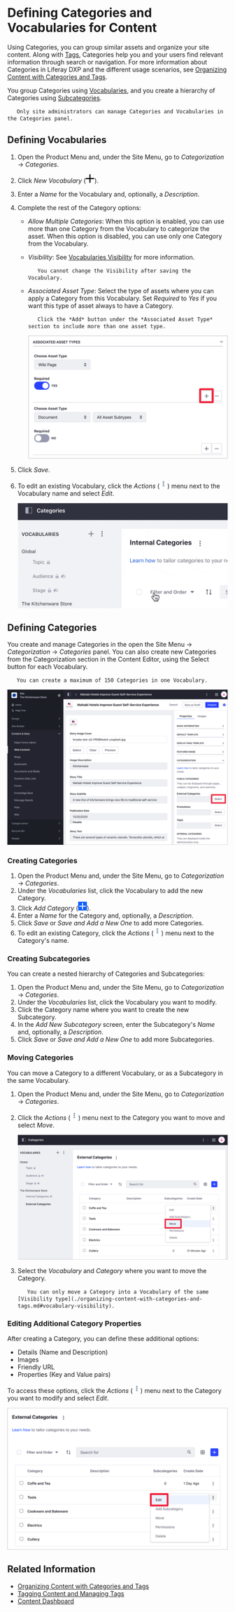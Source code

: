 # Defining Categories and Vocabularies for Content

Using Categories, you can group similar assets and organize your site content. Along with [Tags](./tagging-content-and-managing-tags.md), Categories help you and your users find relevant information through search or navigation. For more information about Categories in Liferay DXP and the different usage scenarios, see [Organizing Content with Categories and Tags](organizing-content-with-categories-and-tags.md).

You group Categories using [Vocabularies](#defining-vocabularies), and you create a hierarchy of Categories using [Subcategories](#creating-subcategories).

```note::
   Only site administrators can manage Categories and Vocabularies in the Categories panel.
```

## Defining Vocabularies

1. Open the Product Menu and, under the Site Menu, go to *Categorization* &rarr; *Categories*.
1. Click *New Vocabulary* (![New Vocabulary](../../../images/icon-plus.png)).
1. Enter a *Name* for the Vocabulary and, optionally, a *Description*.
1. Complete the rest of the Category options:

    - *Allow Multiple Categories*: When this option is enabled, you can use more than one Category from the Vocabulary to categorize the asset. When this option is disabled, you can use only one Category from the Vocabulary.
    - *Visibility*: See [Vocabularies Visibility](./organizing-content-with-categories-and-tags.md#vocabularies-visibility) for more information.

        ```important::
           You cannot change the Visibility after saving the Vocabulary.
        ```

    - *Associated Asset Type*: Select the type of assets where you can apply a Category from this Vocabulary. Set *Required* to *Yes* if you want this type of asset always to have a Category.

        ```tip::
           Click the *Add* button under the *Associated Asset Type* section to include more than one asset type.
        ```

        ![Define the category options for multiple asset types](./defining-categories-and-vocabularies-for-content/images/02.png)

1. Click *Save*.
1. To edit an existing Vocabulary, click the *Actions* (![Actions](../../../images/icon-actions.png)) menu next to the Vocabulary name and select *Edit*.

    ![Edit an existing Vocabulary using the Actions menu](./defining-categories-and-vocabularies-for-content/images/08.gif)

## Defining Categories

You create and manage Categories in the open the Site Menu &rarr; *Categorization* &rarr; *Categories* panel. You can also create new Categories from the Categorization section in the Content Editor, using the Select button for each Vocabulary.

```important::
   You can create a maximum of 150 Categories in one Vocabulary.
```

![Add new Categories from the Categorization section in the Content Editor](./defining-categories-and-vocabularies-for-content/images/04.png)

### Creating Categories

1. Open the Product Menu and, under the Site Menu, go to *Categorization* &rarr; *Categories*.
1. Under the *Vocabularies* list, click the Vocabulary to add the new Category.
1. Click *Add Category* (![Add Category](../../../images/icon-add.png)).
1. Enter a *Name* for the Category and, optionally, a *Description*.
1. Click *Save* or *Save and Add a New One* to add more Categories.
1. To edit an existing Category, click the *Actions* (![Actions](../../../images/icon-actions.png)) menu next to the Category's name.

### Creating Subcategories

You can create a nested hierarchy of Categories and Subcategories:

1. Open the Product Menu and, under the Site Menu, go to *Categorization* &rarr; *Categories*.
1. Under the *Vocabularies* list, click the Vocabulary you want to modify.
1. Click the Category name where you want to create the new Subcategory.
1. In the *Add New Subcategory* screen, enter the Subcategory's *Name* and, optionally, a *Description*.
1. Click *Save* or *Save and Add a New One* to add more Subcategories.

### Moving Categories

You can move a Category to a different Vocabulary, or as a Subcategory in the same Vocabulary.

1. Open the Product Menu and, under the Site Menu, go to *Categorization* &rarr; *Categories*.
1. Click the *Actions* (![Actions](../../../images/icon-actions.png)) menu next to the Category you want to move and select *Move*.

    ![Use the Move option to organize Categories](./defining-categories-and-vocabularies-for-content/images/03.png)

1. Select the *Vocabulary* and *Category* where you want to move the Category.

    ```note::
       You can only move a Category into a Vocabulary of the same [Visibility type](./organizing-content-with-categories-and-tags.md#vocabulary-visibility).
    ```

### Editing Additional Category Properties

After creating a Category, you can define these additional options:

- Details (Name and Description)
- Images
- Friendly URL
- Properties (Key and Value pairs)

To access these options, click the *Actions* (![Actions](../../../images/icon-actions.png)) menu next to the Category you want to modify and select *Edit*.

![Edit the Category to define additional options](./defining-categories-and-vocabularies-for-content/images/10.png)

## Related Information

- [Organizing Content with Categories and Tags](./organizing-content-with-categories-and-tags.md)
- [Tagging Content and Managing Tags](./tagging-content-and-managing-tags.md)
- [Content Dashboard](../../content-dashboard/about-the-content-dashboard.md)
